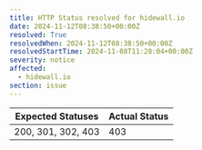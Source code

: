 ```yaml
---
title: HTTP Status resolved for hidewall.io
date: 2024-11-12T08:38:50+00:00Z
resolved: True
resolvedWhen: 2024-11-12T08:38:50+00:00Z
resolvedStartTime: 2024-11-08T11:28:04+00:00Z
severity: notice
affected:
  - hidewall.io
section: issue
---
```


| Expected Statuses | Actual Status  |
|-------------------|----------------|
| 200, 301, 302, 403 | 403 |
